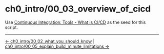 # ch0_intro/00_03_overview_of_cicd

Use [Continuous Integration: Tools - What is CI/CD](https://docs.google.com/document/d/1oWzo6V6QiLqF__TeZggb4uxnxUI0IVmo4vLXYTt6f_w/edit?usp=sharing) as the seed for this script.


<!-- FooterStart -->
---
[← ch0_intro/00_02_what_you_should_know](../00_02_what_you_should_know/README.md) | [ch0_intro/00_05_explain_build_minute_limitations →](../00_04_understanding_pipeline_limits/README.md)
<!-- FooterEnd -->
